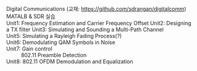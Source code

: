 Digital Communications (교재: https://github.com/sdrangan/digitalcomm) \
MATALB & SDR 실습
\
Unit1: Frequency Estimation and Carrier Frequency Offset
Unit2: Designing a TX filter
Unit3: Simulating and Sounding a Multi-Path Channel \
Unit5: Simulating a Rayleigh Fading Process(?) \
Unit6: Demodulating QAM Symbols in Noise \
Unit7: Gain control \
&nbsp;&nbsp;&nbsp;&nbsp;&nbsp;&nbsp;&nbsp;&nbsp;&nbsp;&nbsp;802.11 Preamble Detection \
Unit8: 802.11 OFDM Demodulation and Equalization
